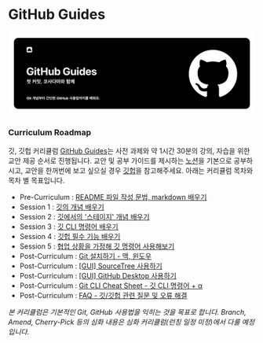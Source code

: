 # GitHub Guides
![banner](./contents/GitHubGuides.png)
### Curriculum Roadmap
깃, 깃헙 커리큘럼 [GitHub Guides](https://cosadama.notion.site/GitHub-Guides-a76970fc7ee0436dbefafee25cef8538)는 사전 과제와 약 1시간 30분의 강의, 자습을 위한 교안 제공 순서로 진행됩니다. 교안 및 공부 가이드를 제시하는 [노션](https://www.notion.so/73a87d1d6fdd4cc48aadaa9def4ffd78)을 기본으로 공부하시고, 교안을 한꺼번에 보고 싶으실 경우 [깃헙](https://github.com/Cosadama/cosadama-2020/tree/master/2021_SUMMER_CAMP/Git:GitHub)을 참고해주세요. 아래는 커리큘럼 목차와 목차 별 목표입니다.
- Pre-Curriculum : [README 파일 작성 문법, markdown 배우기](https://cosadama.notion.site/b1f2d31abeae47e1ae3f49b28abfa897)
- Session 1 : [깃의 개념 배우기](./git.md)
- Session 2 : [깃에서의 '스테이지' 개념 배우기](./stage-concept.md)
- Session 3 : [깃 CLI 명령어 배우기](./git-commands.md)
- Session 4 : [깃헙 필수 기능 배우기](./github-must-know-features.md)
- Session 5 : [협업 상황을 가정해 깃 명령어 사용해보기](./git-situations.md)
- Post-Curriculum : [Git 설치하기 - 맥, 윈도우](./git-install-mac.md)
- Post-Curriculum : [[GUI] SourceTree 사용하기](./gui-sourcetree.md)
- Post-Curriculum : [[GUI] GitHub Desktop 사용하기](./gui-githubdesktop.md)
- Post-Curriculum : [Git CLI Cheat Sheet - 깃 CLI 명령어 + α](https://cosadama.notion.site/Git-Cheat-Sheet-72faa5d1d29b45b88e7dc5eca830debc)
- Post-Curriculum : [FAQ - 깃/깃헙 관련 질문 및 오류 해결](https://cosadama.notion.site/FAQ-Git-GitHub-90f9888bc76740c08d851d9b8eaae4b4)

*본 커리큘럼은 기본적인 Git, GitHub 사용법을 익히는 것을 목표로 합니다. Branch, Amend, Cherry-Pick 등의 심화 내용은 심화 커리큘럼(런칭 일정 미정)에서 다룰 예정입니다.*
